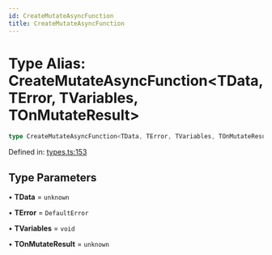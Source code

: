 ```yaml
---
id: CreateMutateAsyncFunction
title: CreateMutateAsyncFunction
---
```


<!-- DO NOT EDIT: this page is autogenerated from the type comments -->

# Type Alias: CreateMutateAsyncFunction\<TData, TError, TVariables, TOnMutateResult\>

```ts
type CreateMutateAsyncFunction<TData, TError, TVariables, TOnMutateResult> = MutateFunction<TData, TError, TVariables, TOnMutateResult>;
```

Defined in: [types.ts:153](https://github.com/TanStack/query/blob/main/packages/angular-query-experimental/src/types.ts#L153)

## Type Parameters

• **TData** = `unknown`

• **TError** = `DefaultError`

• **TVariables** = `void`

• **TOnMutateResult** = `unknown`
